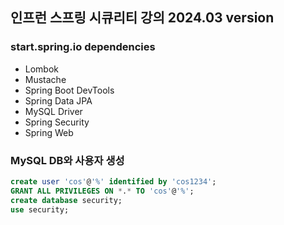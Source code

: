 ## 인프런 스프링 시큐리티 강의 2024.03 version

### start.spring.io dependencies

- Lombok
- Mustache
- Spring Boot DevTools
- Spring Data JPA
- MySQL Driver
- Spring Security
- Spring Web

### MySQL DB와 사용자 생성

```SQL
create user 'cos'@'%' identified by 'cos1234';
GRANT ALL PRIVILEGES ON *.* TO 'cos'@'%';
create database security;
use security;
```

